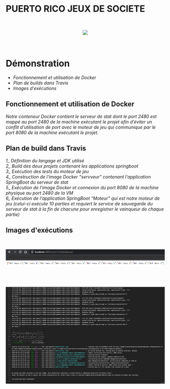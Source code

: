 
# <H1>PUERTO RICO JEUX DE SOCIETE</H1>

<br/><p align="center"><img src="https://cf.geekdo-images.com/itemrep/img/ERdhn-fY5ScWqU1wdYDzEP9LzvM=/fit-in/246x300/pic158548.jpg" width="250" /></p><br/>
# <H1>Démonstration</H1>
- *Fonctionnement et utilisation de Docker*
- *Plan de builds dans Travis*
- *Images d'exécutions*

## Fonctionnement et utilisation de Docker
  *Notre conteneur Docker contient le serveur de stat dont le port 2480 est mappé au port 2480 de la machine exécutant le projet afin d'éviter un conflit d'utilisation de port avec le moteur de jeu qui communique par le port 8080 de la machine exécutant le projet.*

## Plan de build dans Travis
  *1_ Définition du langage et JDK utilisé*</br>
  *2_ Build des deux projets contenant les applications springboot*</br>
  *3_ Exécution des tests du moteur de jeu*</br>
  *4_ Construction de l'image Docker "servveur" contenant l'application SpringBoot du serveur de stat*</br>
  *5_ Exécution de l'image Docker et connexion du port 8080 de la machine physique au port 2480 de la VM*</br>
  *6_ Exécution de l'application SpringBoot "Moteur" qui est notre moteur de jeu (celui-ci exécute 10 parties et requiert le service de sauvegarde du serveur de stat à la fin de chacune pour enregistrer le vainqueur de chaque partie)*</br>

## Images d'exécutions
<br/><p align="center"><img src="Statisitques-Chrome.png" /></p><br/>
<br/><p align="center"><img src="Build-Travis.png"/></p><br/>
